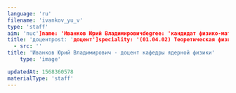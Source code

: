 ```yaml
---
language: 'ru'
filename: 'ivankov_yu_v'
type: 'staff'
aim: 'nuc']name: 'Иванков Юрий Владимировичdegree: 'кандидат физико-математических наук'
title: 'доцентpost: 'доцент']speciality: '(01.04.02) Теоретическая физикаcontacts: []avatar:
  - src: ''
title: 'Иванков Юрий Владимирович - доцент кафедры ядерной физики'
    type: 'image'

updatedAt: 1568360578
materialType: 'staff'
---
```


